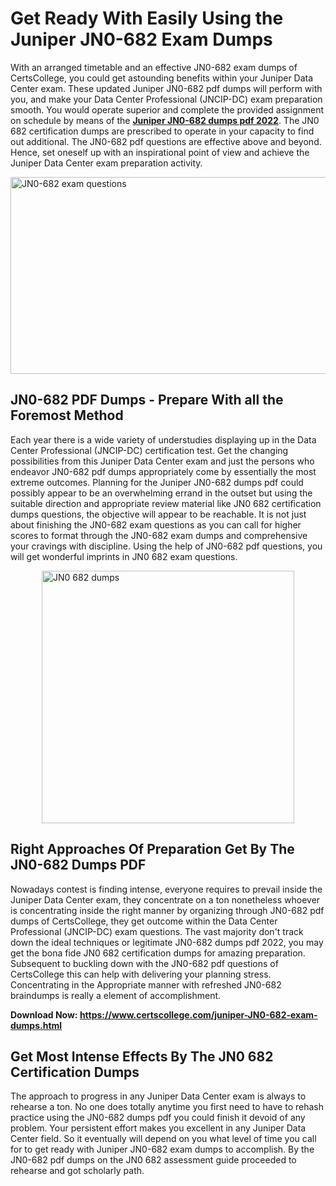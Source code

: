 <h1><strong>Get Ready With Easily Using the Juniper JN0-682 Exam Dumps&nbsp;</strong></h1>
<p><span style="font-weight: 400;">With an arranged timetable and an effective  JN0-682 exam dumps of CertsCollege, you could get astounding benefits within your Juniper Data Center exam. These updated Juniper JN0-682 pdf dumps will perform with you, and make your Data Center Professional (JNCIP-DC) exam preparation smooth. You would operate superior and complete the provided assignment on schedule by means of the <strong><a href="https://www.certscollege.com/juniper-JN0-682-exam-dumps.html">Juniper JN0-682 dumps pdf 2022</a></strong>. The JN0 682 certification dumps are prescribed to operate in your capacity to find out additional. The  JN0-682 pdf questions are effective above and beyond. Hence, set oneself up with an inspirational point of view and achieve the Juniper Data Center exam preparation activity.&nbsp;</span></p>
<p><span style="font-weight: 400;"><img style="display: block; margin-left: auto; margin-right: auto;" src="https://i.ibb.co/CPDK3ps/Yellow-and-Blue-Initiative-Blog-Banner.png" alt="JN0-682 exam questions" width="559" height="315" /></span></p>
<h2><strong>JN0-682 PDF Dumps - Prepare With all the Foremost Method</strong></h2>
<p><span style="font-weight: 400;">Each year there is a wide variety of understudies displaying up in the Data Center Professional (JNCIP-DC) certification test. Get the changing possibilities from this Juniper Data Center exam and just the persons who endeavor JN0-682 pdf dumps appropriately come by essentially the most extreme outcomes. Planning for the Juniper JN0-682 dumps pdf could possibly appear to be an overwhelming errand in the outset but using the suitable direction and appropriate review material like JN0 682 certification dumps questions, the objective will appear to be reachable. It is not just about finishing the JN0-682 exam questions as you can call for higher scores to format through the JN0-682 exam dumps and comprehensive your cravings with discipline. Using the help of JN0-682 pdf questions, you will get wonderful imprints in JN0 682 exam questions.</span></p>
<p><span style="font-weight: 400;"><a href="https://tinyurl.com/yeykdf6w"><img style="display: block; margin-left: auto; margin-right: auto;" src="https://i.ibb.co/9tMrhdY/Teacher-Appreciation-Invitation.png" alt="JN0 682 dumps " width="404" height="404" /></a></span></p>
<h2><strong>Right Approaches Of Preparation Get By The JN0-682 Dumps PDF</strong></h2>
<p><span style="font-weight: 400;">Nowadays contest is finding intense, everyone requires to prevail inside the Juniper Data Center exam, they concentrate on a ton nonetheless whoever is concentrating inside the right manner by organizing through JN0-682 pdf dumps of CertsCollege, they get outcome within the Data Center Professional (JNCIP-DC) exam questions. The vast majority don't track down the ideal techniques or legitimate JN0-682 dumps pdf 2022, you may get the bona fide JN0 682 certification dumps for amazing preparation. Subsequent to buckling down with the  JN0-682 pdf questions of CertsCollege this can help with delivering your planning stress. Concentrating in the Appropriate manner with refreshed JN0-682 braindumps is really a element of accomplishment.</span></p>
<p><span style="font-weight: 400;"><strong>Download Now: <a href="https://www.certscollege.com/juniper-JN0-682-exam-dumps.html">https://www.certscollege.com/juniper-JN0-682-exam-dumps.html</a></strong></span></p>
<h2><strong>Get Most Intense Effects By The JN0 682 Certification Dumps</strong></h2>
<p><span style="font-weight: 400;">The approach to progress in any Juniper Data Center exam is always to rehearse a ton. No one does totally anytime you first need to have to rehash practice using the JN0-682 dumps pdf you could finish it devoid of any problem. Your persistent effort makes you excellent in any Juniper Data Center field. So it eventually will depend on you what level of time you call for to get ready with Juniper JN0-682 exam dumps to accomplish. By the JN0-682 pdf dumps on the JN0 682 assessment guide proceeded to rehearse and got scholarly path.</span></p>
